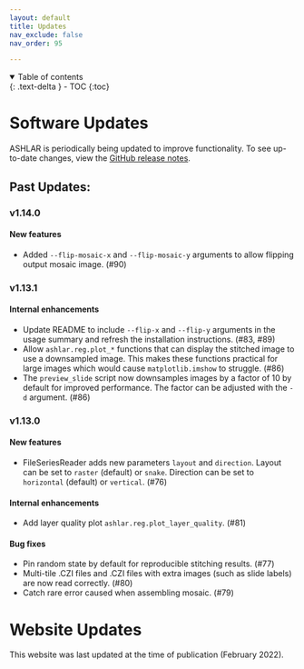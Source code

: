 ```yaml
---
layout: default
title: Updates
nav_exclude: false
nav_order: 95

---
```


<details open markdown="block">
  <summary>
    Table of contents
  </summary>
  {: .text-delta }
  - TOC
{:toc}
</details>

# Software Updates

ASHLAR is periodically being updated to improve functionality. To see up-to-date changes, view the [GitHub release notes](https://github.com/labsyspharm/ashlar/releases).

## Past Updates:

### v1.14.0
#### New features
* Added `--flip-mosaic-x` and `--flip-mosaic-y` arguments to allow flipping output mosaic image. (#90) 

### v1.13.1
#### Internal enhancements
* Update README to include `--flip-x` and `--flip-y` arguments in the usage summary and refresh the installation instructions. (#83, #89)
* Allow `ashlar.reg.plot_*` functions that can display the stitched image to use a downsampled image. This makes these functions practical for large images which would cause `matplotlib.imshow` to struggle. (#86)
* The `preview_slide` script now downsamples images by a factor of 10 by default for improved performance. The factor can be adjusted with the `-d` argument. (#86)

### v1.13.0
#### New features
* FileSeriesReader adds new parameters `layout` and `direction`. Layout can be set to `raster` (default) or `snake`. Direction can be set to `horizontal` (default) or `vertical`. (#76)
#### Internal enhancements
* Add layer quality plot `ashlar.reg.plot_layer_quality`. (#81)
#### Bug fixes
* Pin random state by default for reproducible stitching results. (#77)
* Multi-tile .CZI files and .CZI files with extra images (such as slide labels) are now read correctly. (#80)
* Catch rare error caused when assembling mosaic. (#79)

# Website Updates

This website was last updated at the time of publication (February 2022).
